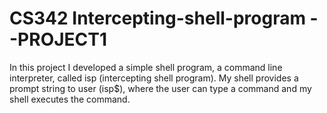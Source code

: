 # CS342 Intercepting-shell-program --PROJECT1
In this project I developed a simple shell program, a command line interpreter, called isp (intercepting shell program). My shell provides a prompt string to user (isp$), where the user can type a command and my shell executes the command.
